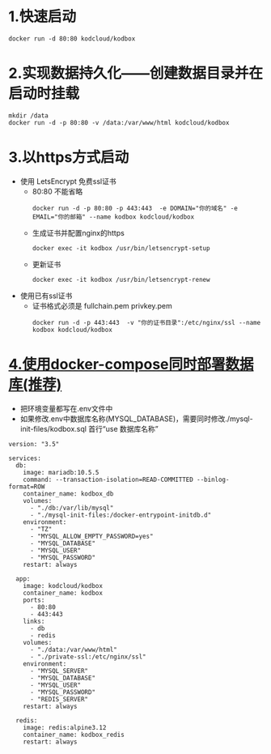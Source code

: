 # 1.快速启动
```
docker run -d 80:80 kodcloud/kodbox
```
# 2.实现数据持久化——创建数据目录并在启动时挂载
```
mkdir /data
docker run -d -p 80:80 -v /data:/var/www/html kodcloud/kodbox
```
# 3.以https方式启动

-  使用 LetsEncrypt 免费ssl证书
    - 80:80 不能省略
        ```
        docker run -d -p 80:80 -p 443:443  -e DOMAIN="你的域名" -e EMAIL="你的邮箱" --name kodbox kodcloud/kodbox
        ```
    - 生成证书并配置nginx的https
        ```
        docker exec -it kodbox /usr/bin/letsencrypt-setup
        ```
    - 更新证书
        ```
        docker exec -it kodbox /usr/bin/letsencrypt-renew
        ```
-  使用已有ssl证书
    - 证书格式必须是 fullchain.pem  privkey.pem
        ```
        docker run -d -p 443:443  -v "你的证书目录":/etc/nginx/ssl --name kodbox kodcloud/kodbox
        ```

# [4.使用docker-compose同时部署数据库(推荐)](https://github.com/ericdoomed/docker/tree/master/docker-compose)
- 把环境变量都写在.env文件中
- 如果修改.env中数据库名称(MYSQL_DATABASE)，需要同时修改./mysql-init-files/kodbox.sql 首行“use 数据库名称”
```
version: "3.5"

services:
  db:
    image: mariadb:10.5.5
    command: --transaction-isolation=READ-COMMITTED --binlog-format=ROW
    container_name: kodbox_db
    volumes:
      - "./db:/var/lib/mysql"
      - "./mysql-init-files:/docker-entrypoint-initdb.d"
    environment:
      - "TZ"
      - "MYSQL_ALLOW_EMPTY_PASSWORD=yes"
      - "MYSQL_DATABASE"
      - "MYSQL_USER"
      - "MYSQL_PASSWORD"
    restart: always

  app:
    image: kodcloud/kodbox
    container_name: kodbox
    ports:
      - 80:80
      - 443:443
    links:
      - db
      - redis
    volumes:
      - "./data:/var/www/html"
      - "./private-ssl:/etc/nginx/ssl"
    environment:
      - "MYSQL_SERVER"
      - "MYSQL_DATABASE"
      - "MYSQL_USER"
      - "MYSQL_PASSWORD"
      - "REDIS_SERVER"
    restart: always

  redis:
    image: redis:alpine3.12
    container_name: kodbox_redis
    restart: always
```

